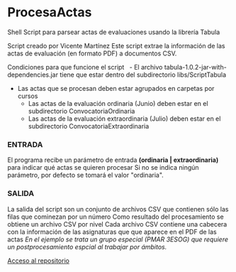 # ProcesaActas
Shell Script para parsear actas de evaluaciones usando la librería Tabula

Script creado por Vicente Martínez
Este script extrae la información de las actas de evaluación (en formato PDF) a documentos CSV.

Condiciones para que funcione el script
  - El archivo tabula-1.0.2-jar-with-dependencies.jar tiene que estar dentro del subdirectorio libs/ScriptTabula
  - Las actas que se procesan deben estar agrupados en carpetas por cursos
    + Las actas de la evaluación ordinaria (Junio) deben estar en el subdirectorio ConvocatoriaOrdinaria
    + Las actas de la evaluación extraordinaria (Julio) deben estar en el subdirectorio ConvocatoriaExtraordinaria

### ENTRADA

El programa recibe un parámetro de entrada **(ordinaria | extraordinaria)** para indicar qué actas se quieren procesar
Si no se indica ningún parámetro, por defecto se tomará el valor "ordinaria".

### SALIDA

La salida del script son un conjunto de archivos CSV que contienen sólo las filas que cominezan por un número
Como resultado del procesamiento se obtiene un archivo CSV por nivel
Cada archivo CSV contiene una cabecera con la información de las asignaturas que que aparece en el PDF de las actas
*En el ejemplo se trata un grupo especial (PMAR 3ESOG) que requiere un postprocesamiento espcial al trabajar por ámbitos.*

[Acceso al repositorio](https://github.com/vicenteprofe/procesaActas.git)
